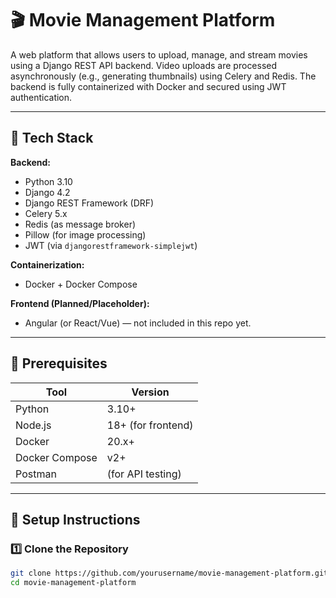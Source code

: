 # 🎬 Movie Management Platform

A web platform that allows users to upload, manage, and stream movies using a Django REST API backend. Video uploads are processed asynchronously (e.g., generating thumbnails) using Celery and Redis. The backend is fully containerized with Docker and secured using JWT authentication.

---

## 🧱 Tech Stack

**Backend:**
- Python 3.10
- Django 4.2
- Django REST Framework (DRF)
- Celery 5.x
- Redis (as message broker)
- Pillow (for image processing)
- JWT (via `djangorestframework-simplejwt`)

**Containerization:**
- Docker + Docker Compose

**Frontend (Planned/Placeholder):**
- Angular (or React/Vue) — not included in this repo yet.

---

## 🔧 Prerequisites

| Tool           | Version          |
|----------------|------------------|
| Python         | 3.10+            |
| Node.js        | 18+ (for frontend)|
| Docker         | 20.x+            |
| Docker Compose | v2+              |
| Postman        | (for API testing) |

---

## 🚀 Setup Instructions

### 1️⃣ Clone the Repository
```bash
git clone https://github.com/yourusername/movie-management-platform.git
cd movie-management-platform
